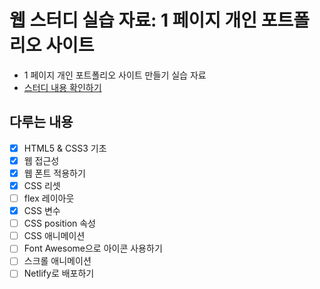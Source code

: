 # 웹 스터디 실습 자료: 1 페이지 개인 포트폴리오 사이트

- 1 페이지 개인 포트폴리오 사이트 만들기 실습 자료
- [스터디 내용 확인하기](https://www.notion.so/chayeoi/1-2066624f958345ada52698ccf9bf51cb)

## 다루는 내용

- [x] HTML5 & CSS3 기초
- [x] 웹 접근성
- [x] 웹 폰트 적용하기
- [x] CSS 리셋
- [ ] flex 레이아웃
- [x] CSS 변수
- [ ] CSS position 속성
- [ ] CSS 애니메이션
- [ ] Font Awesome으로 아이콘 사용하기
- [ ] 스크롤 애니메이션
- [ ] Netlify로 배포하기
